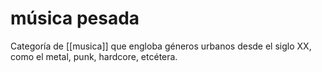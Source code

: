 # música pesada
Categoría de [[musica]] que engloba géneros urbanos desde el siglo XX, como el metal, punk, hardcore, etcétera.
